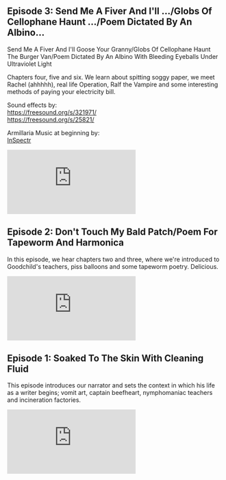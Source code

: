 <!-- 
## Episode 4: Obscene Phonecalls/The Pixies/Gabba Gabba/Felt Tip Pens
<p>
HOLY COW. Chapters seven, eight, nine and ten! HOORAY! We learn that our protagonist can no longer get high, LOVES Roy Orbison, cannot PISS unless listening to the Pixies and literally drinks so much, his liver makes a mouth appearance.
</p>
<p>
Sound effects:<br />
<a href="https://freesound.org/s/92938/">https://freesound.org/s/92938/</a><br />
<a href="https://freesound.org/s/150402/">https://freesound.org/s/150402/<a>
</p>
<p>
Music:<br />
<a href="http://freemusicarchive.org/music/A_A_Aalto/Connections/Focus">Focus</a><br />
<a href="http://freemusicarchive.org/music/Blue_Dot_Sessions/Love_and_Weasel/Cupcake_Marshall">Cupcake_Marshall</a>
</p>
-->


<h2>Episode 3: Send Me A Fiver And I'll .../Globs Of Cellophane Haunt .../Poem Dictated By An Albino...</h2>
<p>
Send Me A Fiver And I'll Goose Your Granny/Globs Of Cellophane Haunt The Burger Van/Poem Dictated By An Albino With Bleeding Eyeballs Under Ultraviolet Light
</p>
<p>
Chapters four, five and six. We learn about spitting soggy paper, we meet Rachel (ahhhhh), real life Operation, Ralf the Vampire and some interesting methods of paying your electricity bill.
</p>
<p>
Sound effects by:<br />
<a href="https://freesound.org/s/321971/">https://freesound.org/s/321971/</a><br />
<a href="https://freesound.org/s/25821/">https://freesound.org/s/25821/</a>
</p>
<p>
Armillaria Music at beginning by:<br />
<a href="http://freemusicarchive.org/music/InSpectr/">InSpectr</a><br />
</p>

<iframe src="https://anchor.fm/auto-biog-queasy-memoirs/embed/episodes/Episode-3-Send-Me-A-Fiver-And-Ill----Globs-Of-Cellophane-Haunt----Poem-Dictated-By-An-Albino-e3387a" frameborder="0" scrolling="no"></iframe>



<h2>Episode 2: Don't Touch My Bald Patch/Poem For Tapeworm And Harmonica</h2>
<p>
In this episode, we hear chapters two and three, where we're introduced to Goodchild's teachers, piss balloons and some tapeworm poetry. Delicious.
</p>
<iframe src="https://anchor.fm/auto-biog-queasy-memoirs/embed/episodes/Episode-2-Dont-Touch-My-Bald-PatchPoem-For-Tapeworm-And-Harmonica-e31fs3" frameborder="0" scrolling="no"></iframe>



<h2>Episode 1: Soaked To The Skin With Cleaning Fluid</h2>
<p>
This episode introduces our narrator and sets the context in which his life as a writer begins; vomit art, captain beefheart, nymphomaniac teachers and incineration factories.
</p>
<iframe src="https://anchor.fm/auto-biog-queasy-memoirs/embed/episodes/Episode-1-Soaked-To-The-Skin-With-Cleaning-Fluid-e2v5rm" frameborder="0" scrolling="no"></iframe>
